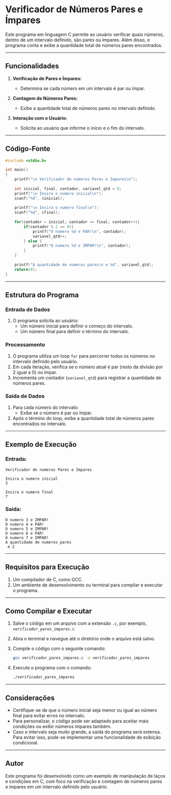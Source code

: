 # Verificador de Números Pares e Ímpares

Este programa em linguagem C permite ao usuário verificar quais números, dentro de um intervalo definido, são pares ou ímpares. Além disso, o programa conta e exibe a quantidade total de números pares encontrados.

---

## Funcionalidades

1. **Verificação de Pares e Ímpares:**
   - Determina se cada número em um intervalo é par ou ímpar.

2. **Contagem de Números Pares:**
   - Exibe a quantidade total de números pares no intervalo definido.

3. **Interação com o Usuário:**
   - Solicita ao usuário que informe o início e o fim do intervalo.

---

## Código-Fonte

```c
#include <stdio.h>

int main() 
{
    printf("\n Verificador de numeros Pares e Impares\n");
    
    int inicial, final, contador, variavel_qtd = 0;
    printf("\n Insira o numero inicial\n");
    scanf("%d", &inicial);
    
    printf("\n Insira o numero final\n");
    scanf("%d", &final);    
    
    for(contador = inicial; contador <= final; contador++){
        if(contador % 2 == 0){
            printf("O numero %d e PAR!\n", contador);
            variavel_qtd++;
        } else {
            printf("O numero %d e IMPAR!\n", contador);
        }
    }
    
    printf("A quantidade de numeros pares\n e %d", variavel_qtd);
    return(0);
}
```

---

## Estrutura do Programa

### Entrada de Dados

1. O programa solicita ao usuário:
   - Um número inicial para definir o começo do intervalo.
   - Um número final para definir o término do intervalo.

### Processamento

1. O programa utiliza um loop `for` para percorrer todos os números no intervalo definido pelo usuário.
2. Em cada iteração, verifica se o número atual é par (resto da divisão por 2 igual a 0) ou ímpar.
3. Incrementa um contador (`variavel_qtd`) para registrar a quantidade de números pares.

### Saída de Dados

1. Para cada número do intervalo:
   - Exibe se o número é par ou ímpar.
2. Após o término do loop, exibe a quantidade total de números pares encontrados no intervalo.

---

## Exemplo de Execução

### Entrada:
```plaintext
Verificador de numeros Pares e Impares

Insira o numero inicial
3

Insira o numero final
7
```

### Saída:
```plaintext
O numero 3 e IMPAR!
O numero 4 e PAR!
O numero 5 e IMPAR!
O numero 6 e PAR!
O numero 7 e IMPAR!
A quantidade de numeros pares
 e 2
```

---

## Requisitos para Execução

1. Um compilador de C, como GCC.
2. Um ambiente de desenvolvimento ou terminal para compilar e executar o programa.

---

## Como Compilar e Executar

1. Salve o código em um arquivo com a extensão `.c`, por exemplo, `verificador_pares_impares.c`.
2. Abra o terminal e navegue até o diretório onde o arquivo está salvo.
3. Compile o código com o seguinte comando:

   ```bash
   gcc verificador_pares_impares.c -o verificador_pares_impares
   ```

4. Execute o programa com o comando:

   ```bash
   ./verificador_pares_impares
   ```

---

## Considerações

- Certifique-se de que o número inicial seja menor ou igual ao número final para evitar erros no intervalo.
- Para personalizar, o código pode ser adaptado para aceitar mais condições ou exibir números ímpares também.
- Caso o intervalo seja muito grande, a saída do programa será extensa. Para evitar isso, pode-se implementar uma funcionalidade de exibição condicional.

---

## Autor

Este programa foi desenvolvido como um exemplo de manipulação de laços e condições em C, com foco na verificação e contagem de números pares e ímpares em um intervalo definido pelo usuário.
